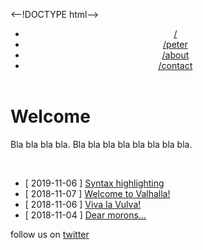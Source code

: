<--!DOCTYPE html-->
<html lang="en"><head>
  <meta charset="utf-8">
  <meta http-equiv="X-UA-Compatible" content="IE=edge">
  <meta name="viewport" content="width=device-width, initial-scale=1.0, maximum-scale=1.0, user-scalable=no" />
  <title>/</title><!-- Begin Jekyll SEO tag v2.5.0 -->
<meta name="generator" content="Jekyll v3.8.5" />
<meta property="og:title" content="/" />
<meta property="og:locale" content="en_US" />
<meta name="description" content="A jekyll theme inspired by linux consoles for hackers, developers and script kiddies." />
<meta property="og:description" content="A jekyll theme inspired by linux consoles for hackers, developers and script kiddies." />
<link rel="canonical" href="https://b2a3e8.github.io/jekyll-theme-console/" />
<meta property="og:url" content="https://b2a3e8.github.io/jekyll-theme-console/" />
<meta property="og:site_name" content="b2a3e8.github.io" />
<script type="application/ld+json">
{"headline":"/","@type":"WebSite","url":"https://b2a3e8.github.io/jekyll-theme-console/","name":"b2a3e8.github.io","description":"A jekyll theme inspired by linux consoles for hackers, developers and script kiddies.","@context":"http://schema.org"}</script>
<!-- End Jekyll SEO tag -->
<link rel="stylesheet" type="text/css" href="/jekyll-theme-console/assets/main-dark.css"></head>
<body>
    <div class="container"><header>
  <div class="menu">
    <ul><li><a href="/jekyll-theme-console/">/</a></li><li><a href="/jekyll-theme-console/peter">/peter</a></li><li><a href="/jekyll-theme-console/about/">/about</a></li><li><a href="/jekyll-theme-console/contact">/contact</a></li></ul>
  </div>
</header>
<main>
      <h1 id="welcome">Welcome</h1>

<p>Bla bla bla bla. Bla bla bla bla bla bla bla bla.</p>

  <br />  <!-- add line break if there is any content --><ul><li>[ 2019-11-06 ] <a href="/jekyll-theme-console/2019/11/06/syntax-highlighting.html">Syntax highlighting</a>
    </li><li>[ 2018-11-07 ] <a href="/jekyll-theme-console/2018/11/07/welcome-to-valhalla.html">Welcome to Valhalla!</a>
    </li><li>[ 2018-11-06 ] <a href="/jekyll-theme-console/2018/11/06/viva-la-vulva.html">Viva la Vulva!</a>
    </li><li>[ 2018-11-04 ] <a href="/jekyll-theme-console/2018/11/04/dear-morons.html">Dear morons...</a>
    </li></ul>
    </main><footer>
  follow us on <a href="https://twitter.com/">twitter</a>
</footer>
</div>
  </body>
</html>
